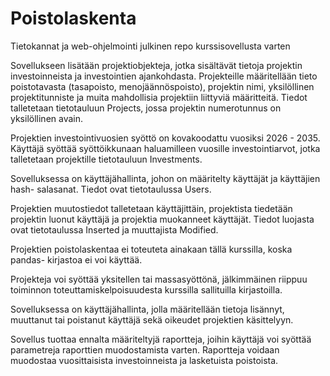 # Poistolaskenta
Tietokannat ja web-ohjelmointi julkinen repo kurssisovellusta varten

Sovellukseen lisätään projektiobjekteja, jotka sisältävät tietoja projektin investoinneista ja investointien ajankohdasta. Projekteille määritellään tieto poistotavasta (tasapoisto, menojäännöspoisto), projektin nimi, yksilöllinen projektitunniste ja muita mahdollisia projektiin liittyviä määritteitä. Tiedot talletetaan tietotauluun Projects, jossa projektin numerotunnus on yksilöllinen avain.

Projektien investointivuosien syöttö on kovakoodattu vuosiksi 2026 - 2035. Käyttäjä syöttää syöttöikkunaan haluamilleen vuosille investointiarvot, jotka talletetaan projektille tietotauluun Investments.

Sovelluksessa on käyttäjähallinta, johon on määritelty käyttäjät ja käyttäjien hash- salasanat. Tiedot ovat tietotaulussa Users.

Projektien muutostiedot talletetaan käyttäjittäin, projektista tiedetään projektin luonut käyttäjä ja projektia muokanneet käyttäjät. Tiedot luojasta ovat tietotaulussa Inserted ja muuttajista Modified.

Projektien poistolaskentaa ei toteuteta ainakaan tällä kurssilla, koska pandas- kirjastoa ei voi käyttää.

Projekteja voi syöttää yksitellen tai massasyöttönä, jälkimmäinen riippuu toiminnon toteuttamiskelpoisuudesta kurssilla sallituilla kirjastoilla.

Sovelluksessa on käyttäjähallinta, jolla määritellään tietoja lisännyt, muuttanut tai poistanut käyttäjä sekä oikeudet projektien käsittelyyn.

Sovellus tuottaa ennalta määriteltyjä raportteja, joihin käyttäjä voi syöttää parametreja raporttien muodostamista varten. Raportteja voidaan muodostaa vuosittaisista investoinneista ja lasketuista poistoista.
